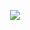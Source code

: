 <p align="center">
<img src="https://spotify-github-profile.vercel.app/api/view?uid=kodoku2&cover_image=true" />
</p>
